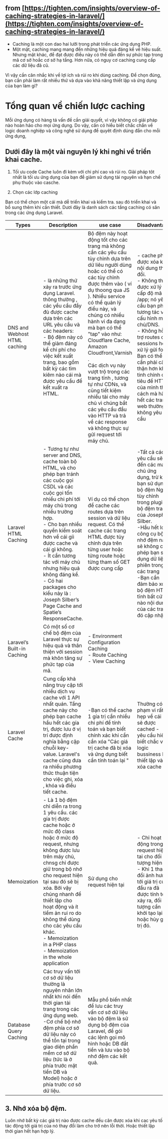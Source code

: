 
## from [https://tighten.com/insights/overview-of-caching-strategies-in-laravel/](https://tighten.com/insights/overview-of-caching-strategies-in-laravel/)

 - Caching là một con dao hai lưỡi trong phát triển các ứng dụng PHP.
 - Một mặt, caching mang mang đến những hiệu quả đáng kể về hiệu suất. Nhưng mặt khác, để đạt được điều này có thể dẫn đến sự phức tạp trong mã cơ sở hoắc  cơ sở hạ tầng. Hơn nữa, có nguy cơ caching cung cấp các dữ liệu đã cũ. 

 Vì vậy cần cân nhắc khi về lợi ích và rủi ro khi dùng caching. Để chọn đúng, bạn cần phải làm rất nhiều thứ và dựa vào khả năng thiết lập và ứng dụng của bạn làm gì? 

# Tổng quan về chiến lược caching 

 Mỗi ứng dụng có hàng tá vấn đề cần giải quyết, vì vậy không có giải pháp nào hoàn hảo cho mọi ứng dụng. Do vậy, cần có hiểu biết chắc chắn về logic doanh nghiệp và công nghệ sử dụng để quyêt định dúng đắn cho mỗi ứng dụng, 


## Dưới đây là một vài nguyên lý khi nghi về triển khai cache. 

1. Tối ưu code
 Cache luôn đi kèm với chi phí cao và rủi ro. Giải pháp tôt nhất là tối ưu ứng dụng của bạn để giảm sử dụng tài nguyên và hạn chế phụ thuộc vào casche. 

2. Chọn các lớp caching 

Bạn có thể chọn một cái mà dễ triển khai và kiểm tra. sau  đó triển khai và bổ sung thêm khi cần thiết. 
 Dươi đây là danh sách các tầng caching có săn trong các ứng dụng Laravel. 

| Types                        | Description                                                                                                                                                                                                                                                                                                                                                                                                                         | use case                                                                                                                                                                                                                                                                                                                                                                                                                                                                                                                                          | Disadvantage                                                                                                                                                                                                                                                                                                                                         |
|------------------------------|-------------------------------------------------------------------------------------------------------------------------------------------------------------------------------------------------------------------------------------------------------------------------------------------------------------------------------------------------------------------------------------------------------------------------------------|---------------------------------------------------------------------------------------------------------------------------------------------------------------------------------------------------------------------------------------------------------------------------------------------------------------------------------------------------------------------------------------------------------------------------------------------------------------------------------------------------------------------------------------------------|------------------------------------------------------------------------------------------------------------------------------------------------------------------------------------------------------------------------------------------------------------------------------------------------------------------------------------------------------|
| DNS and Webhost HTML caching | - là những thứ xảy ra trước ứng dụng Laravel. thông thưởng , các yều cầu đầy đủ được cache dựa trên các URL yêu cầu và các headers:  <br/> - Bộ đệm này có thể giảm đáng kể chi phí cho việc kết xuất trang, bao gồm bất kỳ các tìm kiêm nào cái mà được yêu cầu để kết xuất ra HTML.                                                                                                                                               | Bộ đệm này hoạt động tốt cho các trang mà không cần các yêu cầu tùy chỉnh dựa trên dữ liêu người dùng hoăc có thể có các tùy chỉnh được thêm vào ( ví dụ thoong qua JS ). Nhiều service có thể quản lý điều này, và chúng có nhiều hành vi đa dạng mà bạn có thể "tap" vào như: Cloudflare Cache, Amazon Cloudfront,Varnish . <br/>Các dịch vụ này vượt trộ trong các trang tĩnh , tương tự như CDNs, và cũng tiết kiệm nhiều tải cho máy chủ vì chúng bắt các yêu cầu đầu vào HTTP và trả về các response và không thực sự gửi request tới máy chủ. | - cache phải được xóa khi nội dung thay đổi. </br>- Không thể được xử lý ở cấp độ mã /app; nó yêu cầu bạn phải tương tác với cấu hình máy chủ/DNS.</br> - Không hỗ trợ routes cần sessions hoặc xử lý gửi form.<br>Bạn có thể cần phải cẩn thận hơn khi tinh chỉnh các tiêu đề HTTP của mình theo cách mà hầu hết các trang web thường không yêu cầu |
| Laravel HTML Caching| - Tương tự như server and DNS, cache toàn bộ HTML, và cho phép bạn tránh các cuộc gọi CSDL và các cuộc gọi tốn nhiều chi phí tới máy chủ trong nhiều trường hợp. </br>- Cho bạn nhiều quyền kiểm soát hơn về cái giì được cache và cái gì không.</br>- Ít cần tương tác với máy chủ nhưng hiệu quả không đáng kể.</br>- Có hai packages cho kiểu này là : Joseph Silber’s Page Cache and Spatie’s ResponseCache.                    | Ví dụ có thể chọn để cache các routes dựa trên session và dữ liệu request. Có thể cache các trang HTML được tủy chỉnh dựa trên từng user hoặc tửng route hoặc từng tham số GET được cung cấp                                                                                                                                                                                                                                                                                                                                                      | -Tất cả các yêu cầu sẽ đến các máy chủ ứng dụng, trừ khi bạn sử dụng bộ đệm Nginx tùy chỉnh trong plugin bộ đệm trang của Joseph Silber. </br>-Hầu hết loại công cụ bộ nhớ đệm này sẽ không cho phép bạn sử dụng dữ liệu phiên trong các trang </br>-Bạn cần đảm bảo xóa bộ đệm HTML tĩnh bất cứ khi nào nội dung của các trang đó cập nhật          |
 |Laravel’s Built-in Caching| Có một số cơ chế bộ đệm của Laravel thực sự hiệu quả và thân thiện với session mà khôn tăng sự phức tạp của mã.                                                                                                                                                                                                                                                                                                                     | - Environment Configuration Caching</br> -  Route Caching </br>- View Caching                                                                                                                                                                                                                                                                                                                                                                                                                                                                     |
|Laravel Cache| Cung cấp khả năng truy cập tới nhiều dịch vụ cache với 1 API nhất quán. Tầng cache này cho phép bạn cache hầu hết các gía trị, được lưu ở vị trí được định nghĩa bằng cặp chuỗi key-value. Laravel's cache cũng đưa ra nhiều phương thức thuận tiện cho việc ghi, xóa , khóa và điều tiết cache.                                                                                                                                    | -Bạn có thể cache 1 gía trị cần nhiều chi phí để tính toán và bạn biết chính xác khi cần cần xóa "Các giá trị cache đã bị xóa và ứng dụng biết cần tính toán lại "                                                                                                                                                                                                                                                                                                                                                                                | Thường có phạm vi rất hẹp về cái gì sẽ được cached - </br> yêu cầu hiểu biết chắc về logic bussiness khi thiết lập và xóa cache|                                                                                                                                                                                                                      |                                                                                                                                                                                                                                                                                           |                                                                                                                                                                                                                                                                                                |                                                                                                                                                                                                                                                                                                   |                                                                                                                                                                                                                                                                                                                                           |
 |Memoization| -  Là 1 bộ đệm chỉ diễn ra trong 1 yêu cầu. các gía trị được cache hoặc ở mức độ class hoặc ở mức độ request, nhưng không được lưu trên máy chủ, chnsg chỉ được giữ trong bộ nhớ cho request hiện tại sau đó sẽ bị xóa. Bởi vậy chúng nhanh để thiết lập cho hoạt động và ít tiềm ản rui ro do không thể dùng cho các yêu cầu khác.            <br/>  - Memoization in a PHP class </br>     - Memoization in the whole application | Sử dụng cho request hiện tại                                                                                                                                                                                                                                                                                                                                                                                                                                                                                                                      |- Chỉ hoạt động trong request hiện tai cho đối tượng hiện tại.</br> - Khi 1 thay đổi ảnh hương tới giá trị của đầu ra đã được tính toán xảy ra, đối tượng cần khởi tạo lại hoặc hủy giá trị đó.|
 |Database Query Caching| Các truy vấn tới cơ sở dữ liệu thường là nguyên nhân lớn nhất khi nói đến thời gian tải trang trong các ứng dụng web. <br/>-Cơ chế bộ nhớ đệm phía cơ sở dữ liệu này có thể tồn tại trong giao diện phần mềm cơ sở dữ liệu (tức là ở phía trước mặt tiền DB và Model) hoặc ở phía trước cơ sở dữ liệu.                                                                                                                                                                                                                                                                                                        |Mẫu phổ biến nhất để lưu các truy vấn cơ sở dữ liệu vào bộ đệm là sử dụng bộ đệm của Laravel, để gói các lệnh gọi mô hình hoặc DB đắt tiền và lưu vào bộ nhớ đệm các kết quả.||

## 3. Nhớ xóa bộ đệm. 


 Luôn nhớ bất kỳ các giá trị nào được cache đều cân được xóa khi cac yêu tố tác động tới giá trị của nó thay đổi làm cho trở nên lỗi thời. 
 Hoặc thiết lập thời gian hết hạn hợp lý. 



